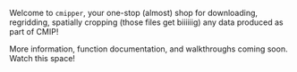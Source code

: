 Welcome to `cmipper`, your one-stop (almost) shop for downloading, regridding, spatially cropping (those files get biiiiiig) any data produced as part of CMIP!

More information, function documentation, and walkthroughs coming soon. Watch this space!
